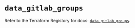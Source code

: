 # `data_gitlab_groups`

Refer to the Terraform Registory for docs: [`data_gitlab_groups`](https://registry.terraform.io/providers/gitlabhq/gitlab/16.5.0/docs/data-sources/groups).
